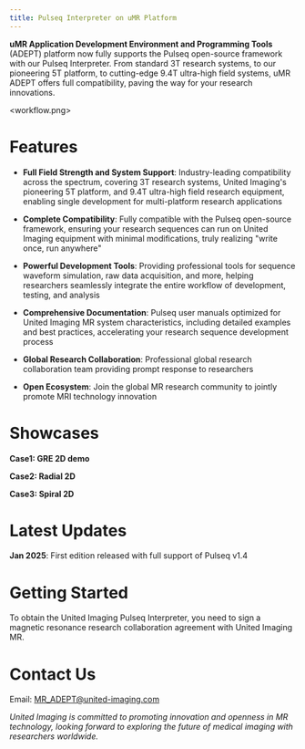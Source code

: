 ```yaml
---
title: Pulseq Interpreter on uMR Platform
---
```


**uMR Application Development Environment and Programming Tools** (ADEPT) platform now fully supports the Pulseq open-source framework with our Pulseq Interpreter. From standard 3T research systems, to our pioneering 5T platform, to cutting-edge 9.4T ultra-high field systems, uMR ADEPT offers full compatibility, paving the way for your research innovations.

<workflow.png>

# Features

- **Full Field Strength and System Support**: Industry-leading compatibility across the spectrum, covering 3T research systems, United Imaging's pioneering 5T platform, and 9.4T ultra-high field research equipment, enabling single development for multi-platform research applications

- **Complete Compatibility**: Fully compatible with the Pulseq open-source framework, ensuring your research sequences can run on United Imaging equipment with minimal modifications, truly realizing "write once, run anywhere"

- **Powerful Development Tools**: Providing professional tools for sequence waveform simulation, raw data acquisition, and more, helping researchers seamlessly integrate the entire workflow of development, testing, and analysis

- **Comprehensive Documentation**: Pulseq user manuals optimized for United Imaging MR system characteristics, including detailed examples and best practices, accelerating your research sequence development process

- **Global Research Collaboration**: Professional global research collaboration team providing prompt response to researchers
  
- **Open Ecosystem**: Join the global MR research community to jointly promote MRI technology innovation

# Showcases

**Case1: GRE 2D demo**


**Case2: Radial 2D**

**Case3: Spiral 2D**


# Latest Updates

**Jan 2025**: First edition released with full support of Pulseq v1.4  

# Getting Started

To obtain the United Imaging Pulseq Interpreter, you need to sign a magnetic resonance research collaboration agreement with United Imaging MR.

# Contact Us
Email: MR_ADEPT@united-imaging.com    

*United Imaging is committed to promoting innovation and openness in MR technology, looking forward to exploring the future of medical imaging with researchers worldwide.*
